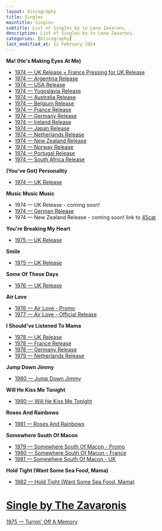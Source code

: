 ```yaml
---
layout: discography
title: Singles
maintitle: Singles
subtitle: List of Singles by to Lena Zavaroni.
description: List of Singles by to Lena Zavaroni.
categories: [Discography]
last_modified_at: 21 February 2024
---
```


<strong>Ma! (He's Making Eyes At Me)</strong>
<ul>
<li><a href="/discography/singles/1974-01-25-ma-hes-making-eyes-at-me-uk">1974 &#8212; UK Release + France Pressing for UK Release</a></li>
<li><a href="/discography/singles/1974-03-11-ma-hes-making-eyes-at-me-argentina">1974 &#8212; Argentina Release</a></li>
<li><a href="/discography/singles/1974-03-ma-hes-making-eyes-at-me-usa">1974 &#8212; USA Release</a></li>
<li><a href="/discography/singles/1974-03-ma-hes-making-eyes-at-me-yugoslavia">1974 &#8212; Yugoslavia Release</a></li>
<li><a href="/discography/singles/1974-ma-hes-making-eyes-at-me-australia">1974 &#8212; Australia Release</a></li>
<li><a href="/discography/singles/1974-ma-hes-making-eyes-at-me-belgium">1974 &#8212; Belgium Release</a></li>
<li><a href="/discography/singles/1974-ma-hes-making-eyes-at-me-france">1974 &#8212; France Release</a></li>
<li><a href="/discography/singles/1974-ma-hes-making-eyes-at-me-germany">1974 &#8212; Germany Release</a></li>
<li><a href="/discography/singles/1974-ma-hes-making-eyes-at-me-ireland">1974 &#8212; Ireland Release</a></li>
<li><a href="/discography/singles/1974-ma-hes-making-eyes-at-me-japan">1974 &#8212; Japan Release</a></li>
<li><a href="/discography/singles/1974-ma-hes-making-eyes-at-me-netherlands">1974 &#8212; Netherlands Release</a></li>
<li><a href="/discography/singles/1974-ma-hes-making-eyes-at-me-new-zealand">1974 &#8212; New Zealand Release</a></li>
<li><a href="/discography/singles/1974-ma-hes-making-eyes-at-me-norway">1974 &#8212; Norway Release</a></li>
<li><a href="/discography/singles/1974-ma-hes-making-eyes-at-me-portugal">1974 &#8212; Portugal Release</a></li>
<li><a href="/discography/singles/1974-ma-hes-making-eyes-at-me-south-africa">1974 &#8212; South Africa Release</a></li>
</ul>

<strong>(You've Got) Personality</strong>
<ul>
<li><a href="/discography/singles/1974-05-24-personality-uk">1974 &#8212; UK Release</a></li>
</ul>

<strong>Music Music Music</strong>
<ul>
<li>1974 &#8212; UK Release - coming soon!</li>
<li><a href="/discography/singles/1974-music-music-music">1974 &#8212; German Release</a></li>
<li>1974 &#8212; New Zealand Release - coming soon! link to <a class="exteranl-link" href="https://www.45cat.com/record/6006443nz">45cat</a></li>
</ul>


<strong>You're Breaking My Heart</strong>
<ul>
<li><a href="/discography/singles/1975-02-28-youre-breaking-my-heart">1975 &#8212; UK Release</a></li>
</ul>

<strong>Smile</strong>
<ul>
<li><a href="/discography/singles/1975-06-13-smile">1975 &#8212; UK Release</a></li>
</ul>

<strong>Some Of These Days</strong>
<ul>
<li><a href="/discography/singles/1976-03-26-some-of-these-days">1976 &#8212; UK Release</a></li>
</ul>

<strong>Air Love</strong>
<ul>
<li><a href="/discography/singles/1976-air-love-promo">1976 &#8212; Air Love - Promo</a></li>
<li><a href="/discography/singles/1977-02-18-air-love">1977 &#8212; Air Love - Official Release</a></li>
</ul>

<strong>I Should've Listened To Mama</strong>
<ul>
<li><a href="/discography/singles/1978-03-17-i-shouldve-listened-to-mama-uk">1978 &#8212; UK Release</a></li>
<li><a href="/discography/singles/1978-i-shouldve-listened-to-mama-france">1978 &#8212; France Release</a></li>
<li><a href="/discography/singles/1978-i-shouldve-listened-to-mama-germany">1978 &#8212; Germany Release</a></li>
<li><a href="/discography/singles/1979-i-shouldve-listened-to-mama-netherlands">1979 &#8212; Netherlands Release</a></li>
</ul>

<strong>Jump Down Jimmy</strong>
<ul>
<li><a href="/discography/singles/1980-05-16-jump-down-jimmy">1980 &#8212; Jump Down Jimmy</a></li>
</ul>

<strong>Will He Kiss Me Tonight</strong>
<ul>
<li><a href="/discography/singles/1980-11-will-he-kiss-me-tonight">1980 &#8212; Will He Kiss Me Tonight</a></li>
</ul>

<strong>Roses And Rainbows</strong>
<ul>
<li><a href="/discography/singles/1981-04-03-roses-and-rainbows">1981 &#8212; Roses And Rainbows</a></li>
</ul>

<strong>Somewhere South Of Macon</strong>
<ul>
<li><a href="/discography/singles/1979-11-09-somewhere-south-of-macon-promo">1979 &#8212; Somewhere South Of Macon - Promo</a></li>
<li><a href="/discography/singles/1980-somewhere-south-of-macon-france">1980 &#8212; Somewhere South Of Macon - France</a></li>
<li><a href="/discography/singles/1981-09-25-somewhere-south-of-macon-uk">1981 &#8212; Somewhere South Of Macon - UK</a></li>
</ul>

<strong>Hold Tight (Want Some Sea Food, Mama)</strong>
<ul>
<li><a href="/discography/singles/1982-06-11-hold-tight">1982 &#8212; Hold Tight (Want Some Sea Food, Mama)</a></li>
</ul>

<h1 id="zavaronis"><a href="#zavaronis">Single by The Zavaronis</a></h1>

<a href="/discography/singles/1975-turninoff-a-memory">1975 &#8212; Turnin' Off A Memory</a>
